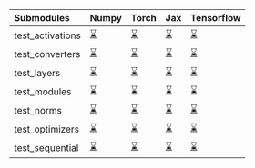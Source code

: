 | Submodules       | Numpy                                                                                                                           | Torch                                                                                                                           | Jax                                                                                                                             | Tensorflow                                                                                                                      |
|:-----------------|:--------------------------------------------------------------------------------------------------------------------------------|:--------------------------------------------------------------------------------------------------------------------------------|:--------------------------------------------------------------------------------------------------------------------------------|:--------------------------------------------------------------------------------------------------------------------------------|
| test_activations | <a href="https://github.com/unifyai/ivy/runs/8014883578?check_suite_focus=true" rel="noopener noreferrer" target="_blank">⌛</a> | <a href="https://github.com/unifyai/ivy/runs/8014884415?check_suite_focus=true" rel="noopener noreferrer" target="_blank">⌛</a> | <a href="https://github.com/unifyai/ivy/runs/8014885232?check_suite_focus=true" rel="noopener noreferrer" target="_blank">⌛</a> | <a href="https://github.com/unifyai/ivy/runs/8014885934?check_suite_focus=true" rel="noopener noreferrer" target="_blank">⌛</a> |
| test_converters  | <a href="https://github.com/unifyai/ivy/runs/8014883678?check_suite_focus=true" rel="noopener noreferrer" target="_blank">⌛</a> | <a href="https://github.com/unifyai/ivy/runs/8014884562?check_suite_focus=true" rel="noopener noreferrer" target="_blank">⌛</a> | <a href="https://github.com/unifyai/ivy/runs/8014885385?check_suite_focus=true" rel="noopener noreferrer" target="_blank">⌛</a> | <a href="https://github.com/unifyai/ivy/runs/8014886054?check_suite_focus=true" rel="noopener noreferrer" target="_blank">⌛</a> |
| test_layers      | <a href="https://github.com/unifyai/ivy/runs/8014883807?check_suite_focus=true" rel="noopener noreferrer" target="_blank">⌛</a> | <a href="https://github.com/unifyai/ivy/runs/8014884649?check_suite_focus=true" rel="noopener noreferrer" target="_blank">⌛</a> | <a href="https://github.com/unifyai/ivy/runs/8014885474?check_suite_focus=true" rel="noopener noreferrer" target="_blank">⌛</a> | <a href="https://github.com/unifyai/ivy/runs/8014886155?check_suite_focus=true" rel="noopener noreferrer" target="_blank">⌛</a> |
| test_modules     | <a href="https://github.com/unifyai/ivy/runs/8014883909?check_suite_focus=true" rel="noopener noreferrer" target="_blank">⌛</a> | <a href="https://github.com/unifyai/ivy/runs/8014884800?check_suite_focus=true" rel="noopener noreferrer" target="_blank">⌛</a> | <a href="https://github.com/unifyai/ivy/runs/8014885584?check_suite_focus=true" rel="noopener noreferrer" target="_blank">⌛</a> | <a href="https://github.com/unifyai/ivy/runs/8014886258?check_suite_focus=true" rel="noopener noreferrer" target="_blank">⌛</a> |
| test_norms       | <a href="https://github.com/unifyai/ivy/runs/8014884024?check_suite_focus=true" rel="noopener noreferrer" target="_blank">⌛</a> | <a href="https://github.com/unifyai/ivy/runs/8014884905?check_suite_focus=true" rel="noopener noreferrer" target="_blank">⌛</a> | <a href="https://github.com/unifyai/ivy/runs/8014885679?check_suite_focus=true" rel="noopener noreferrer" target="_blank">⌛</a> | <a href="https://github.com/unifyai/ivy/runs/8014886373?check_suite_focus=true" rel="noopener noreferrer" target="_blank">⌛</a> |
| test_optimizers  | <a href="https://github.com/unifyai/ivy/runs/8014884136?check_suite_focus=true" rel="noopener noreferrer" target="_blank">⌛</a> | <a href="https://github.com/unifyai/ivy/runs/8014885017?check_suite_focus=true" rel="noopener noreferrer" target="_blank">⌛</a> | <a href="https://github.com/unifyai/ivy/runs/8014885758?check_suite_focus=true" rel="noopener noreferrer" target="_blank">⌛</a> | <a href="https://github.com/unifyai/ivy/runs/8014886465?check_suite_focus=true" rel="noopener noreferrer" target="_blank">⌛</a> |
| test_sequential  | <a href="https://github.com/unifyai/ivy/runs/8014884257?check_suite_focus=true" rel="noopener noreferrer" target="_blank">⌛</a> | <a href="https://github.com/unifyai/ivy/runs/8014885128?check_suite_focus=true" rel="noopener noreferrer" target="_blank">⌛</a> | <a href="https://github.com/unifyai/ivy/runs/8014885865?check_suite_focus=true" rel="noopener noreferrer" target="_blank">⌛</a> | <a href="https://github.com/unifyai/ivy/runs/8014886571?check_suite_focus=true" rel="noopener noreferrer" target="_blank">⌛</a> |